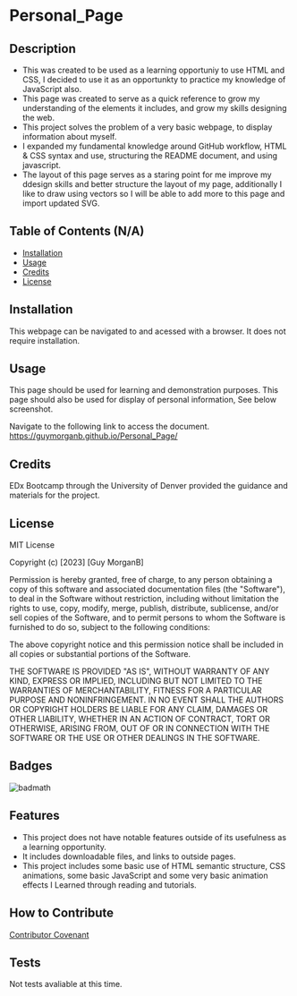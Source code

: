 # Personal_Page

## Description

- This was created to be used as a learning opportuniy to use HTML and CSS, I decided to use it as an opportunkty to practice my knowledge of JavaScript also.
- This page was created to serve as a quick reference to grow my understanding of the elements it includes, and grow my skills designing the web.
- This project solves the problem of a very basic webpage, to display information about myself. 
- I expanded my fundamental knowledge around GitHub workflow, HTML & CSS syntax and use, structuring the README document, and using javascript.
- The layout of this page serves as a staring point for me improve my ddesign skills and better structure the layout of my page, additionally I like to draw using vectors so I will be able to add more to this page and import updated SVG. 

## Table of Contents (N/A)
- [Installation](#installation)
- [Usage](#usage)
- [Credits](#credits)
- [License](#license)

## Installation

This webpage can be navigated to and acessed with a browser. It does not require installation.

## Usage

This page should be used for learning and demonstration purposes.
This page should also be used for display of personal information, 
See below screenshot.

Navigate to the following link to access the document.
https://guymorganb.github.io/Personal_Page/


## Credits

EDx Bootcamp through the University of Denver provided the guidance and materials for the project.

## License

MIT License

Copyright (c) [2023] [Guy MorganB]

Permission is hereby granted, free of charge, to any person obtaining a copy
of this software and associated documentation files (the "Software"), to deal
in the Software without restriction, including without limitation the rights
to use, copy, modify, merge, publish, distribute, sublicense, and/or sell
copies of the Software, and to permit persons to whom the Software is
furnished to do so, subject to the following conditions:

The above copyright notice and this permission notice shall be included in all
copies or substantial portions of the Software.

THE SOFTWARE IS PROVIDED "AS IS", WITHOUT WARRANTY OF ANY KIND, EXPRESS OR
IMPLIED, INCLUDING BUT NOT LIMITED TO THE WARRANTIES OF MERCHANTABILITY,
FITNESS FOR A PARTICULAR PURPOSE AND NONINFRINGEMENT. IN NO EVENT SHALL THE
AUTHORS OR COPYRIGHT HOLDERS BE LIABLE FOR ANY CLAIM, DAMAGES OR OTHER
LIABILITY, WHETHER IN AN ACTION OF CONTRACT, TORT OR OTHERWISE, ARISING FROM,
OUT OF OR IN CONNECTION WITH THE SOFTWARE OR THE USE OR OTHER DEALINGS IN THE
SOFTWARE.

## Badges

![badmath](https://img.shields.io/github/license/guymorganb/Personal_Page)


## Features

- This project does not have notable features outside of its usefulness as a learning opportunity.
- It includes downloadable files, and links to outside pages.
- This project includes some basic use of HTML semantic structure, CSS animations, some basic JavaScript and some very basic animation effects I Learned through reading and tutorials. 

## How to Contribute

[Contributor Covenant](https://www.contributor-covenant.org/)

## Tests

Not tests avaliable at this time.
